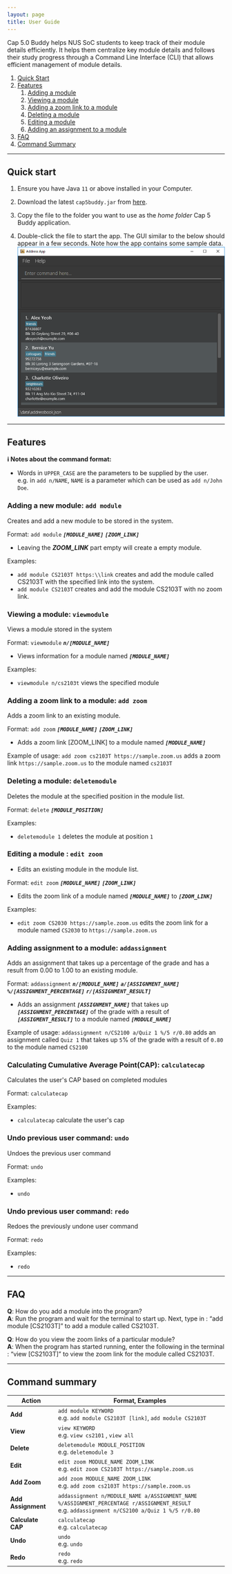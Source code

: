 ```yaml
---
layout: page
title: User Guide
---
```


Cap 5.0 Buddy helps NUS SoC students to keep track of their module details efficiently. It helps them centralize key module details and follows their study progress through a Command Line Interface (CLI) that allows efficient management of module details.

1. [Quick Start](#quick-start)
2. [Features](#features)
   1. [Adding a module](#adding-a-new-module-add-module)
   2. [Viewing a module](#viewing-a-module-view)
   3. [Adding a zoom link to a module](#adding-a-zoom-link-to-a-module-add-zoom)
   4. [Deleting a module](#deleting-a-module-delete)
   5. [Editing a module](#editing-a-module--edit-zoom)
   6. [Adding an assignment to a module](#adding-assignment-to-a-module-addassignment)
3. [FAQ](#faq)
4. [Command Summary](#command-summary)

--------------------------------------------------------------------------------------------------------------------

## Quick start

1. Ensure you have Java `11` or above installed in your Computer.

1. Download the latest `cap5buddy.jar` from [here](https://github.com/AY2021S1-CS2103T-F12-3/tp/releases).

1. Copy the file to the folder you want to use as the _home folder_ Cap 5 Buddy application.

1. Double-click the file to start the app. The GUI similar to the below should appear in a few seconds. Note how the app contains some sample data.<br>
   ![Ui](images/OriginalImages/Ui.png)

--------------------------------------------------------------------------------------------------------------------

## Features

<div markdown="block" class="alert alert-info">

**:information_source: Notes about the command format:**<br>

* Words in `UPPER_CASE` are the parameters to be supplied by the user.<br>
  e.g. in `add n/NAME`, `NAME` is a parameter which can be used as `add n/John Doe`.


</div>

### Adding a new module: `add module`

Creates and add a new module to be stored in the system.

  Format: `add module` **_`[MODULE_NAME]`_** **_`[ZOOM_LINK]`_**

   * Leaving the **_ZOOM_LINK_** part empty will create a empty module.

   Examples:
   * `add module CS2103T https:\\link` creates and add the module called CS2103T
   with the specified link into the system.
   * `add module CS2103T` creates and add the module CS2103T with no zoom link.

### Viewing a module: `viewmodule`

Views a module stored in the system

 Format: `viewmodule` **_`n/[MODULE_NAME]`_**

  * Views information for a module named **_`[MODULE_NAME]`_**

  Examples:
   * `viewmodule n/cs2103t` views the specified module


### Adding a zoom link to a module: `add zoom`

  Adds a zoom link to an existing module.

  Format: `add zoom` **_`[MODULE_NAME]`_** **_`[ZOOM_LINK]`_**

  * Adds a zoom link [ZOOM_LINK] to a module named **_`[MODULE_NAME]`_**

  Example of usage:
  `add zoom cs2103T https://sample.zoom.us` adds a zoom link `https://sample.zoom.us` to the module named `cs2103T`


### Deleting a module: `deletemodule`

Deletes the module at the specified position in the module list.

 Format: `delete` **_`[MODULE_POSITION]`_**

  Examples:
  * `deletemodule 1` deletes the module at position `1`


### Editing a module : `edit zoom`

* Edits an existing module in the module list.

Format: `edit zoom` **_`[MODULE_NAME]`_** **_`[ZOOM_LINK]`_**

* Edits the zoom link of a module named **_`[MODULE_NAME]`_** to **_`[ZOOM_LINK]`_**

Examples:
* `edit zoom CS2030 https://sample.zoom.us` edits the zoom link for a module named `CS2030`
  to `https://sample.zoom.us`
 
### Adding assignment to a module: `addassignment`

  Adds an assignment that takes up a percentage of the grade and has a result from 0.00 to 1.00 to an existing module.

  Format: `addassignment` **_`n/[MODULE_NAME]`_** **_`a/[ASSIGNMENT_NAME]`_**
  **_`%/[ASSIGNMENT_PERCENTAGE]`_** **_`r/[ASSIGNMENT_RESULT]`_**

  * Adds an assignment **_`[ASSIGNMENT_NAME]`_** that takes up **_`[ASSIGNMENT_PERCENTAGE]`_**
  of the grade with a result of **_`[ASSIGMENT_RESULT]`_** to a module named **_`[MODULE_NAME]`_**

  Example of usage:
  `addassignment n/CS2100 a/Quiz 1 %/5 r/0.80` adds an assignment called `Quiz 1` that takes up `5`% of the
  grade with a result of `0.80` to the module named `CS2100`


### Calculating Cumulative Average Point(CAP): `calculatecap`

Calculates the user's CAP based on completed modules

 Format: `calculatecap`

  Examples:
  * `calculatecap` calculate the user's cap

### Undo previous user command: `undo`

Undoes the previous user command

 Format: `undo`

  Examples:
  * `undo`

### Undo previous user command: `redo`

Redoes the previously undone user command

 Format: `redo`

  Examples:
  * `redo`
--------------------------------------------------------------------------------------------------------------------

## FAQ

**Q**: How do you add a module into the program?<br>
**A**: Run the program and wait for the terminal to start up. Next, type in : “add module [CS2103T]” to add a module called CS2103T.

**Q**: How do you view the zoom links of a particular module?<br>
**A**: When the program has started running, enter the following in the terminal : “view [CS2103T]” to view the zoom link for the module called CS2103T.

--------------------------------------------------------------------------------------------------------------------

## Command summary

Action | Format, Examples
--------|------------------
**Add** | `add module KEYWORD`<br> e.g. `add module CS2103T [link]`, `add module CS2103T`
**View** | `view KEYWORD `<br> e.g. `view cs2101` , `view all`
**Delete** | `deletemodule MODULE_POSITION `<br> e.g. `deletemodule 3`
**Edit** | `edit zoom MODULE_NAME ZOOM_LINK`<br> e.g. `edit zoom CS2103T https://sample.zoom.us`
**Add Zoom** | `add zoom MODULE_NAME ZOOM_LINK` <br> e.g. `add zoom cs2103T https://sample.zoom.us`
**Add Assignment** | `addassignment n/MODULE_NAME a/ASSIGNMENT_NAME %/ASSIGNMENT_PERCENTAGE r/ASSIGNMENT_RESULT` <br> e.g. `addassignment n/CS2100 a/Quiz 1 %/5 r/0.80`
**Calculate CAP** | `calculatecap` <br> e.g. `calculatecap`
**Undo** | `undo` <br> e.g. `undo`
**Redo** | `redo` <br> e.g. `redo`
